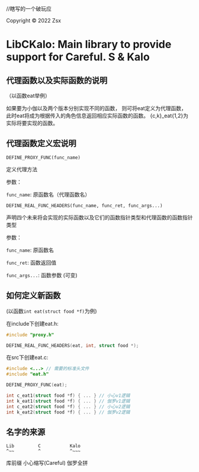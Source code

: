 //瞎写的一个破玩应

Copyright © 2022 Zsx
# LibCKalo: Main library to provide support for Careful. S & Kalo

## 代理函数以及实际函数的说明
（以函数eat举例）

如果要为小伽以及两个版本分别实现不同的函数，
则可将eat定义为代理函数，
此时eat将成为根据传入的角色信息返回相应实际函数的函数。
{c,k}_eat{1,2}为实际将要实现的函数。

## 代理函数定义宏说明

```DEFINE_PROXY_FUNC(func_name)```

定义代理方法

参数：

```func_name```: 原函数名（代理函数名）

```DEFINE_REAL_FUNC_HEADERS(func_name, func_ret, func_args...)```

声明四个未来将会实现的实际函数以及它们的函数指针类型和代理函数的函数指针类型

参数：

```func_name```: 原函数名

```func_ret```: 函数返回值

```func_args...```: 函数参数 (可变)


## 如何定义新函数
(以函数```int eat(struct food *f)```为例)

在include下创建eat.h:
```c
#include "proxy.h"

DEFINE_REAL_FUNC_HEADERS(eat, int, struct food *);
```
在src下创建eat.c:
```c
#include <...> // 需要的标准头文件
#include "eat.h"

DEFINE_PROXY_FUNC(eat);

int c_eat1(struct food *f) { ... } // 小心v1逻辑
int k_eat1(struct food *f) { ... } // 伽罗v1逻辑
int c_eat2(struct food *f) { ... } // 小心v2逻辑
int k_eat2(struct food *f) { ... } // 伽罗v2逻辑
```

## 名字的来源
    Lib         C           Kalo
    ^~~         ^           ^~~~
   库前缀  小心缩写(Careful)  伽罗全拼